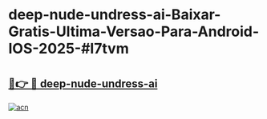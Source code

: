 # deep-nude-undress-ai-Baixar-Gratis-Ultima-Versao-Para-Android-IOS-2025-#l7tvm

# <h2><a href="https://ainizakaria.my?title=deep-nude-undress-ai&ref=24M">🔗👉 🔴 deep-nude-undress-ai</a></h2>

[![acn](https://github.com/user-attachments/assets/0f9c940e-d8b0-45ae-aac7-cd30a18b3e1c)](https://ainizakaria.my?title=deep-nude-undress-ai&ref=24M)

